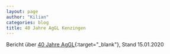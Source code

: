 ```yaml
---
layout: page
author: "Kilian"
categories: blog
title: 40 Jahre AgGL Kenzingen
---
```


Bericht über [40 Jahre
AgGL](https://drive.google.com/file/d/1KHyAnA5OJscbr8UTSOtm3LRhVE7hVX3O/view?usp=sharing){:target="_blank"},
Stand 15.01.2020
